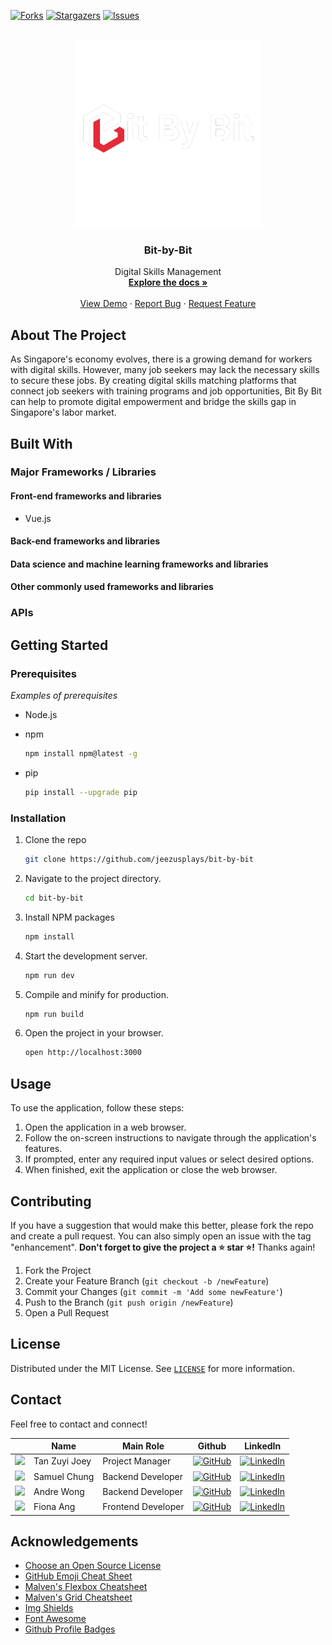 [![Forks][forks-shield]][forks-url]
[![Stargazers][stars-shield]][stars-url]
[![Issues][issues-shield]][issues-url]


<!-- PROJECT LOGO -->
<br />
<div align="center">
  <a href="https://github.com/jeezusplays/bit-by-bit">
    <img src="assets/logos/white_full_logo.png" alt="Logo" width="300" height="300">
  </a>

<h3 align="center">Bit-by-Bit</h3>

  <p align="center">
    Digital Skills Management
    <br />
    <a href="https://github.com/jeezusplays/bit-by-bit"><strong>Explore the docs »</strong></a>
    <br />
    <br />
    <a href="https://github.com/jeezusplays/bit-by-bit">View Demo</a>
    ·
    <a href="https://github.com/jeezusplays/bit-by-bit/issues">Report Bug</a>
    ·
    <a href="https://github.com/jeezusplays/bit-by-bit/issues">Request Feature</a>
  </p>
</div>

## About The Project
As Singapore's economy evolves, there is a growing demand for workers with digital skills. However, many job seekers may lack the necessary skills to secure these jobs. By creating digital skills matching platforms that connect job seekers with training programs and job opportunities, Bit By Bit can help to promote digital empowerment and bridge the skills gap in Singapore's labor market.

## Built With
### Major Frameworks / Libraries 

#### Front-end frameworks and libraries
* Vue.js
<!-- 1. React - A JavaScript library for building user interfaces.
2. Angular - A TypeScript-based web application framework.
Vue.js - A progressive JavaScript framework for building user interfaces.
3. Bootstrap - A popular CSS framework for building responsive websites.
4. Material UI - A React component library implementing Google's Material Design. -->

#### Back-end frameworks and libraries
<!-- 1. Express - A popular Node.js framework for building web applications.
2. Django - A Python web framework for building high-level, robust web applications.
3. Ruby on Rails - A Ruby-based web application framework that follows the Model-View-Controller (MVC) architecture pattern.
4. Flask - A Python web framework that emphasizes simplicity and flexibility.
5. Spring - A Java-based framework for building enterprise-level applications. -->

#### Data science and machine learning frameworks and libraries
<!-- 1. TensorFlow - A popular open-source library for machine learning developed by Google.
2. PyTorch - An open-source machine learning framework developed by Facebook's AI Research team.
3. scikit-learn - A Python library for machine learning and data mining.
4. Pandas - A Python library for data manipulation and analysis.
5. NumPy - A Python library for numerical computing and data analysis. -->

#### Other commonly used frameworks and libraries
<!-- 1. jQuery - A JavaScript library for simplifying client-side scripting and HTML document manipulation.
2. Flask RESTful - A Flask extension for building RESTful APIs.
3. FastAPI - A modern, fast (high-performance) web framework for building APIs with Python 3.7+.
4. Jest - A JavaScript testing framework.
5. Mocha - A JavaScript testing framework for Node.js applications. -->

### APIs 
<!-- _Examples of APIs used_
1. Google Maps API - Provides access to Google Maps data and functionality.
2. Twitter API - Allows developers to access Twitter data and functionality.
3. Facebook Graph API - Enables developers to access Facebook data and functionality.
4. YouTube Data API - Provides access to YouTube data and functionality.
5. OpenWeatherMap API - Provides access to weather data and forecasts.
6. Stripe API - Enables developers to accept and manage online payments.
7. GitHub API - Allows developers to access GitHub data and functionality.
8. Amazon Web Services (AWS) API - Provides access to AWS cloud services and functionality.
9. Twilio API - Enables developers to build SMS and voice applications.
10. Slack API - Allows developers to access Slack data and functionality. -->

## Getting Started
### Prerequisites
_Examples of prerequisites_
* Node.js 


* npm
  ```sh
  npm install npm@latest -g
  ```
* pip
  ```sh
  pip install --upgrade pip
  ```

### Installation
1. Clone the repo
   ```sh
   git clone https://github.com/jeezusplays/bit-by-bit
    ```
2. Navigate to the project directory.
    ```sh
    cd bit-by-bit
    ```
3. Install NPM packages
   ```sh
   npm install
   ```
3. Start the development server.
    ```sh
    npm run dev
    ```
4. Compile and minify for production.
    ```sh
    npm run build
    ```
5. Open the project in your browser.
    ```sh
    open http://localhost:3000
    ```

## Usage
To use the application, follow these steps:
1. Open the application in a web browser.
2. Follow the on-screen instructions to navigate through the application's features.
3. If prompted, enter any required input values or select desired options.
4. When finished, exit the application or close the web browser.

## Contributing
If you have a suggestion that would make this better, please fork the repo and create a pull request. You can also simply open an issue with the tag "enhancement".
**Don't forget to give the project a :star: star :star:!** Thanks again!

1. Fork the Project
2. Create your Feature Branch (`git checkout -b /newFeature`)
3. Commit your Changes (`git commit -m 'Add some newFeature'`)
4. Push to the Branch (`git push origin /newFeature`)
5. Open a Pull Request

## License
Distributed under the MIT License. See [`LICENSE`](https://github.com/jeezusplays/README-Template/blob/main/LICENSE) for more information.

## Contact
Feel free to contact and connect!

|| Name | Main Role | Github | LinkedIn |
|-----------| ----------- | ----------- | ----------- | ----------- |
|<img src="https://avatars.githubusercontent.com/u/68149788?v=4" width="100"></img>|Tan Zuyi Joey|Project Manager|[![GitHub]](https://github.com/jeezusplays)|[![LinkedIn]](https://linkedin.com/in/joey-tan-zuyi)|
|<img src="https://avatars.githubusercontent.com/u/41113285?v=4" width="100"></img>|Samuel Chung|Backend Developer|[![GitHub]](https://github.com/samchung95)|[![LinkedIn]](https://www.linkedin.com/in/samuel-chung-339688154/)|
|<img src="https://avatars.githubusercontent.com/u/84082534?v=4" width="100"></img>|Andre Wong|Backend Developer|[![GitHub]](https://github.com/tham-lf)|[![LinkedIn]]()|
|<img src="https://avatars.githubusercontent.com/u/72603348?v=4" width="100"></img>|Fiona Ang|Frontend Developer|[![GitHub]](https://github.com/fiona-ang)|[![LinkedIn]]()|


## Acknowledgements
* [Choose an Open Source License](https://choosealicense.com)
* [GitHub Emoji Cheat Sheet](https://www.webpagefx.com/tools/emoji-cheat-sheet)
* [Malven's Flexbox Cheatsheet](https://flexbox.malven.co/)
* [Malven's Grid Cheatsheet](https://grid.malven.co/)
* [Img Shields](https://shields.io)
* [Font Awesome](https://fontawesome.com)
* [Github Profile Badges](https://home.aveek.io/GitHub-Profile-Badges/)


[forks-shield]: https://img.shields.io/github/forks/jeezusplays/bit-by-bit.svg?style=for-the-badge
[forks-url]: https://github.com/jeezusplays/bit-by-bit/network/members
[stars-shield]: https://img.shields.io/github/stars/jeezusplays/bit-by-bit.svg?style=for-the-badge
[stars-url]: https://github.com/jeezusplays/bit-by-bit/stargazers
[issues-shield]: https://img.shields.io/github/issues/jeezusplays/bit-by-bit.svg?style=for-the-badge
[issues-url]: https://github.com/jeezusplays/bit-by-bit/issues

[GitHub]: https://img.shields.io/badge/GitHub-181717.svg?style=for-the-badge&logo=GitHub&logoColor=white
[LinkedIn]: https://img.shields.io/badge/LinkedIn-0A66C2.svg?style=for-the-badge&logo=LinkedIn&logoColor=white


